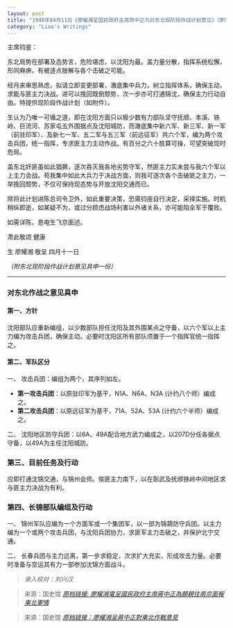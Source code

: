```yaml
---
layout: post
title: "1948年04月11日《廖耀湘呈国民政府主席蒋中正为对东北现阶段作战计划意见》（廖耀湘）"
category: "Liao's Writings"
---
```

主席钧鉴：

东北局势在部署及态势言，危险堪虑，以沈阳为最。盖力量分散，指挥系统松懈，形同麻痹，有被逐点肢解与各个击破之可能。

经月来审思熟虑，拟请立即变更部署，澈底集中兵力，树立指挥体系，确保主动，求能与匪主力决战。进可以挽回既倒颓势，次一步亦可打通锦沈，确保主力行动自由。特提供现阶段作战计划（如附件）。

生认为乃唯一可循之道，即在沈阳方面只以极少数有力部队坚守抚顺、本溪、铁岭、巨流河、苏家屯五外围据点及沈阳城防，而澈底集中新六军、新三军、新一军（前驻印军）、及新七一军、五二军与五三军（前远征军）共六个军，编为两个攻击兵团，统一指挥，专求匪主力主动作战。有百分之六十胜算可操，可望突破现时危局。

盖东北奸匪虽如此猖獗，逐次吞灭我各地劣势守军，然匪主力实未尝与我六个军以上主力会战。苟我集中如此大兵力于决战方面，则我可逐次各个击破匪之主力，一举挽回颓势，不仅可保持现态势与开放沈阳交通而已。

除将此计划进陈总司令卫外，如此重要决策，恐需钧座自行决定，采择实施。时机稍纵即逝，如某疑不为，或过分顾虑战场利害以外诸关系，亦可能陷全军于覆败。

如需详陈，恳电生飞京面述。

肃此敬颂
健康

生 廖耀湘 敬呈
四月十一日

*（附东北现阶段作战计划意见具申一份）*

---


### 对东北作战之意见具申

#### 第一、方针

沈阳部队应重新编组，以少数部队担任沈阳及其外围某点之守备，以六个军以上主力编为攻击兵团，确保主动。必要时沈阳区所有部队须置于一个指挥官统一指挥之。

#### 第二、军队区分

一、 攻击兵团：编组为两个，其序列如左。

- **第一攻击兵团**：以原驻印军为基干，N1A、N6A、N3A (计约八个师）编成之。
- **第二攻击兵团**：以原远征军为基干，71A、52A、53A (计约六个半师）编成之。

二、 沈阳地区防守兵团：以6A、49A配合地方武力编成之，以207D分任各据点守备，以49A为主任沈阳城防。

### 第三、目前任务及行动
应即打通沈锦交通，与锦州会师。俟匪主力南下，以在彰武及抚顺铁岭中间地区求与匪主力决战为有利。

### 第四、长锦部队编组及行动

一、 锦州军队应编为一个方面军或一个集团军，以一部为锦葫防守兵团。以主力编为一个或两个攻击兵团，与沈阳兵团协力，求匪军主力击破之，并保护北宁交通。

二、 长春兵团与主力远离，第一步求稳定，次求扩大充实，形成攻击力量。必要时准备与空运其有力一部参加沈锦方面战斗。


> *录入校对：刘兴汉*

> 来源：国史馆 [*原档链接: 廖耀湘電呈國民政府主席蔣中正為願親往南京面報東北軍情*](https://ahonline.drnh.gov.tw/index.php?act=Display/image/5885982JuZ0=-Y#e7J)

> 来源：国史馆 [*原档链接：廖耀湘呈蔣中正對東北作戰意見*](https://ahonline.drnh.gov.tw/index.php?act=Display/image/5885976k2BLw5=#3eu)
